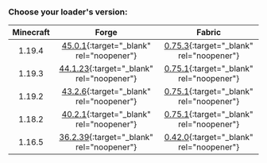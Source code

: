 ### Choose your loader's version:

| Minecraft | Forge                                                                                           | Fabric                                                                                               |
| :-------: | :---------------------------------------------------------------------------------------------: | :--------------------------------------------------------------------------------------------------: |
| 1.19.4    | [45.0.1](https://ladylexxie.github.io/forge-javadocs/1.19.4/){:target="_blank" rel="noopener"}  | [0.75.3](https://maven.fabricmc.net/docs/fabric-api-0.75.3+1.19.4/){:target="_blank" rel="noopener"} |
| 1.19.3    | [44.1.23](https://ladylexxie.github.io/forge-javadocs/1.19.3/){:target="_blank" rel="noopener"} | [0.75.1](https://maven.fabricmc.net/docs/fabric-api-0.75.1+1.19.3/){:target="_blank" rel="noopener"} |
| 1.19.2    | [43.2.6](https://ladylexxie.github.io/forge-javadocs/1.19.2/){:target="_blank" rel="noopener"}  | [0.75.1](https://maven.fabricmc.net/docs/fabric-api-0.75.1+1.19.2/){:target="_blank" rel="noopener"} |
| 1.18.2    | [40.2.1](https://ladylexxie.github.io/forge-javadocs/1.18.2/){:target="_blank" rel="noopener"}  | [0.75.1](https://maven.fabricmc.net/docs/fabric-api-0.75.1+1.18.2/){:target="_blank" rel="noopener"} |
| 1.16.5    | [36.2.39](https://ladylexxie.github.io/forge-javadocs/1.16.5/){:target="_blank" rel="noopener"} | [0.42.0](https://maven.fabricmc.net/docs/fabric-api-0.42.0+1.16/){:target="_blank" rel="noopener"}   |
